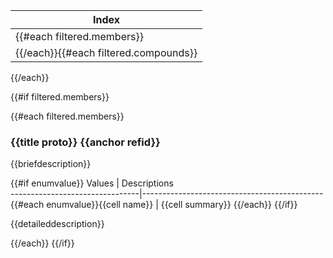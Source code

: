 | Index |
|--------------------------------|
{{#each filtered.members}}| {{cell proto}} |
{{/each}}{{#each filtered.compounds}}| {{cell proto}} |
{{/each}}

{{#if filtered.members}}

{{#each filtered.members}}
### {{title proto}} {{anchor refid}}

{{briefdescription}}

{{#if enumvalue}}
 Values                         | Descriptions                                
--------------------------------|---------------------------------------------
{{#each enumvalue}}{{cell name}}            | {{cell summary}}
{{/each}}
{{/if}}

{{detaileddescription}}

{{/each}}
{{/if}}
